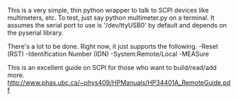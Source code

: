 This is a very simple, thin python wrapper to talk to SCPI devices like multimeters, etc. To test, just say python multimeter.py on a terminal. It assumes the serial port to use is '/dev/ttyUSB0' by default and depends on the pyserial library.

There's a lot to be done. Right now, it just supports the following.
-Reset (RST)
-Identification Number (IDN)
-System:Remote/Local
-MEASure

This is an excellent guide on SCPI for those who want to build/read/add more.
http://www.phas.ubc.ca/~phys409/HPManuals/HP34401A_RemoteGuide.pdf